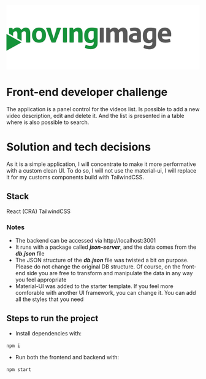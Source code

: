 ![movingimage](./assets/00-mi-logo.png)

# Front-end developer challenge

The application is a panel control for the videos list. Is possible to add a new video description, edit and delete it. And the list is presented in a table where is also possible to search.

# Solution and tech decisions

As it is a simple application, I will concentrate to make it more performative with a custom clean UI.
To do so, I will not use the material-ui, I will replace it for my customs components build with TailwindCSS.

## Stack

React (CRA)
TailwindCSS

### Notes

- The backend can be accessed via http://localhost:3001
- It runs with a package called **_json-server_**, and the data comes from the **_db.json_** file
- The JSON structure of the **_db.json_** file was twisted a bit on purpose. Please do not change the original DB structure. Of course, on the front-end side you are free to transform and manipulate the data in any way you feel appropriate
- Material-UI was added to the starter template. If you feel more comforable with another UI framework, you can change it. You can add all the styles that you need

## Steps to run the project

- Install dependencies with:

`npm i`

- Run both the frontend and backend with:

`npm start`
